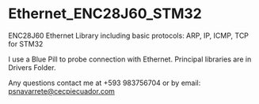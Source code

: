# Ethernet_ENC28J60_STM32
 ENC28J60 Ethernet Library including basic protocols: ARP, IP, ICMP, TCP for STM32 

I use a Blue Pill to probe connection with Ethernet. Principal libraries are in Drivers Folder.

Any questions contact me at +593 983756704 or by email: psnavarrete@cecpiecuador.com

